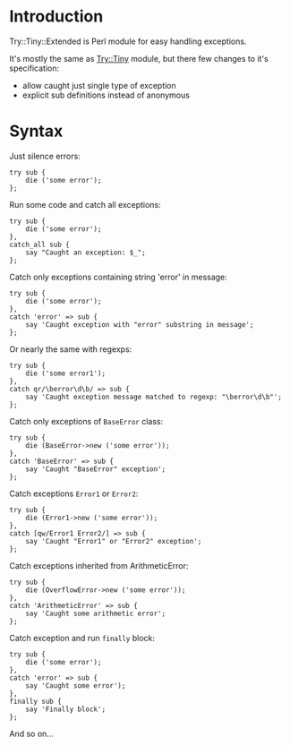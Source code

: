 Introduction
============

Try::Tiny::Extended is Perl module for easy handling exceptions.

It's mostly the same as [Try::Tiny](https://metacpan.org/module/Try::Tiny) module, but there
few changes to it's specification:

* allow caught just single type of exception
* explicit sub definitions instead of anonymous

Syntax
======

Just silence errors:

    try sub {
        die ('some error');
    };

Run some code and catch all exceptions:

    try sub {
        die ('some error');
    },
    catch_all sub {
        say "Caught an exception: $_";
    };

Catch only exceptions containing string 'error' in message:

    try sub {
        die ('some error');
    },
    catch 'error' => sub {
        say 'Caught exception with "error" substring in message';
    };

Or nearly the same with regexps:

    try sub {
        die ('some error1');
    },
    catch qr/\berror\d\b/ => sub {
        say 'Caught exception message matched to regexp: "\berror\d\b"';
    };

Catch only exceptions of `BaseError` class:

    try sub {
        die (BaseError->new ('some error'));
    },
    catch 'BaseError' => sub {
        say 'Caught "BaseError" exception';
    };

Catch exceptions `Error1` or `Error2`:

    try sub {
        die (Error1->new ('some error'));
    },
    catch [qw/Error1 Error2/] => sub {
        say 'Caught "Error1" or "Error2" exception';
    };

Catch exceptions inherited from ArithmeticError:

    try sub {
        die (OverflowError->new ('some error'));
    },
    catch 'ArithmeticError' => sub {
        say 'Caught some arithmetic error';
    };

Catch exception and run `finally` block:

    try sub {
        die ('some error');
    },
    catch 'error' => sub {
        say 'Caught some error');
    },
    finally sub {
        say 'Finally block';
    };

And so on...
